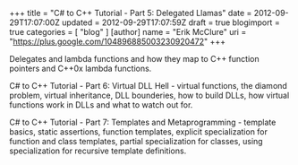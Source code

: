 +++
title = "C# to C++ Tutorial - Part 5: Delegated Llamas"
date = 2012-09-29T17:07:00Z
updated = 2012-09-29T17:07:59Z
draft = true
blogimport = true 
categories = [ "blog" ]
[author]
	name = "Erik McClure"
	uri = "https://plus.google.com/104896885003230920472"
+++

Delegates and lambda functions and how they map to C++ function pointers and C++0x lambda functions.

C# to C++ Tutorial - Part 6: Virtual DLL Hell - virtual functions, the diamond problem, virtual inheritance, DLL bounderies, how to build DLLs, how virtual functions work in DLLs and what to watch out for.

C# to C++ Tutorial - Part 7: Templates and Metaprogramming - template basics, static assertions, function templates, explicit specialization for function and class templates, partial specialization for classes, using specialization for recursive template definitions.
